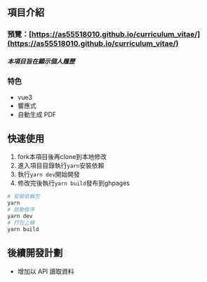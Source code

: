 ## 項目介紹
### 預覽：[https://as55518010.github.io/curriculum_vitae/](https://as55518010.github.io/curriculum_vitae/)

##### 本項目旨在顯示個人履歷
### 特色
- vue3
- 響應式
- 自動生成 PDF

## 快速使用

1. fork本項目後再clone到本地修改
2. 進入項目目錄執行`yarn`安裝依賴
3. 執行`yarn dev`開始開發
4. 修改完後執行`yarn build`發布到ghpages

``` bash
# 安裝依賴包
yarn
# 啟動程序
yarn dev
# 打包上線
yarn build
```

## 後續開發計劃

- 增加以 API 讀取資料 

